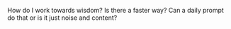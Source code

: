 How do I work towards wisdom?  Is there a faster way?  Can a daily prompt do that or is it just noise and content?